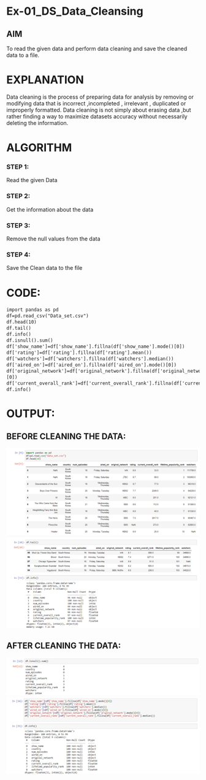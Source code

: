 # Ex-01_DS_Data_Cleansing


## AIM
To read the given data and perform data cleaning and save the cleaned data to a file. 

# EXPLANATION
Data cleaning is the process of preparing data for analysis by removing or modifying data that is incorrect ,incompleted , irrelevant , duplicated or improperly formatted. 
Data cleaning is not simply about erasing data ,but rather finding a way to maximize datasets accuracy without necessarily deleting the information. 

# ALGORITHM
### STEP 1:
Read the given Data
### STEP 2:
Get the information about the data
### STEP 3:
Remove the null values from the data
### STEP 4:
Save the Clean data to the file


# CODE:
```
import pandas as pd
df=pd.read_csv("Data_set.csv")
df.head(10)
df.tail()
df.info()
df.isnull().sum()
df['show_name']=df['show_name'].fillna(df['show_name'].mode()[0])
df['rating']=df['rating'].fillna(df['rating'].mean())
df['watchers']=df['watchers'].fillna(df['watchers'].median())
df['aired_on']=df['aired_on'].fillna(df['aired_on'].mode()[0])
df['original_network']=df['original_network'].fillna(df['original_network'].mode()[0])
df['current_overall_rank']=df['current_overall_rank'].fillna(df['current_overall_rank'].median())
df.info()
```
# OUTPUT:
## BEFORE CLEANING THE DATA:
![Output](./out1.png)
![Output](./out2.png)

## AFTER CLEANING THE DATA:
![Output](./out3.png)
![Output](./out4.png)
